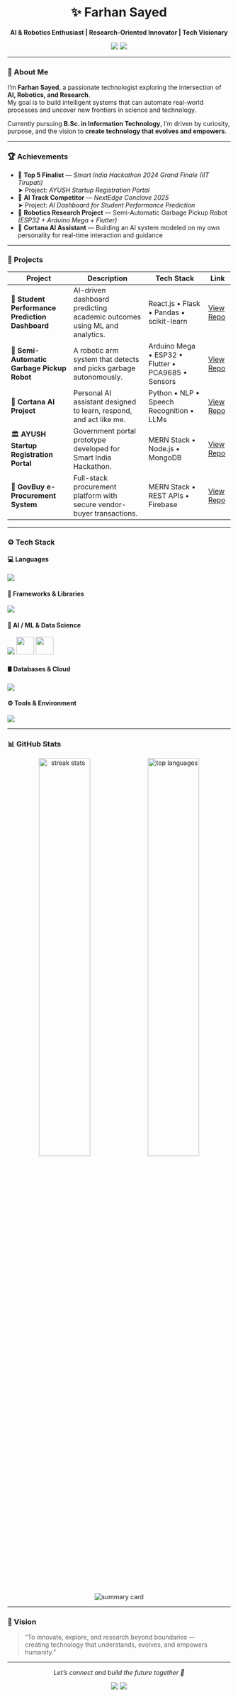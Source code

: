 <!-- ──────────────────────────────── -->
<!-- 👨‍💻 FARHAN SAYED | GITHUB README -->
<!-- ──────────────────────────────── -->

<h1 align="center">✨ Farhan Sayed</h1>

<p align="center">
  <b>AI & Robotics Enthusiast | Research-Oriented Innovator | Tech Visionary</b>
</p>

<p align="center">
  <a href="https://github.com/FarhanSayed16"><img src="https://img.shields.io/badge/GitHub-FarhanSayed16-181717?style=for-the-badge&logo=github" /></a>
  <a href="mailto:farhansayed@example.com"><img src="https://img.shields.io/badge/Email-Contact-0078D4?style=for-the-badge&logo=gmail" /></a>
</p>

---

### 🧠 About Me

I’m **Farhan Sayed**, a passionate technologist exploring the intersection of **AI, Robotics, and Research**.  
My goal is to build intelligent systems that can automate real-world processes and uncover new frontiers in science and technology.  

Currently pursuing **B.Sc. in Information Technology**, I’m driven by curiosity, purpose, and the vision to **create technology that evolves and empowers**.

---

### 🏆 Achievements

- 🥇 **Top 5 Finalist** — *Smart India Hackathon 2024 Grand Finale (IIT Tirupati)*  
  ➤ Project: *AYUSH Startup Registration Portal*
- 🧠 **AI Track Competitor** — *NextEdge Conclave 2025*  
  ➤ Project: *AI Dashboard for Student Performance Prediction*
- 🤖 **Robotics Research Project** — Semi-Automatic Garbage Pickup Robot *(ESP32 + Arduino Mega + Flutter)*  
- 💬 **Cortana AI Assistant** — Building an AI system modeled on my own personality for real-time interaction and guidance  

---

### 🚀 Projects

| Project | Description | Tech Stack | Link |
|----------|--------------|-------------|------|
| 🧠 **Student Performance Prediction Dashboard** | AI-driven dashboard predicting academic outcomes using ML and analytics. | React.js • Flask • Pandas • scikit-learn | [View Repo](https://github.com/FarhanSayed16/student-performance-dashboard) |
| 🤖 **Semi-Automatic Garbage Pickup Robot** | A robotic arm system that detects and picks garbage autonomously. | Arduino Mega • ESP32 • Flutter • PCA9685 • Sensors | [View Repo](https://github.com/FarhanSayed16/garbage-robotic-system) |
| 💬 **Cortana AI Project** | Personal AI assistant designed to learn, respond, and act like me. | Python • NLP • Speech Recognition • LLMs | [View Repo](https://github.com/FarhanSayed16/cortana-ai-assistant) |
| 🏛️ **AYUSH Startup Registration Portal** | Government portal prototype developed for Smart India Hackathon. | MERN Stack • Node.js • MongoDB | [View Repo](https://github.com/FarhanSayed16/ayush-startup-portal) |
| 💼 **GovBuy e-Procurement System** | Full-stack procurement platform with secure vendor-buyer transactions. | MERN Stack • REST APIs • Firebase | [View Repo](https://github.com/FarhanSayed16/govbuy-platform) |

---

### ⚙️ Tech Stack

#### 💻 Languages
<p align="left">
  <img src="https://skillicons.dev/icons?i=python,cpp,java,js,html,css" />
</p>

#### 🧩 Frameworks & Libraries
<p align="left">
  <img src="https://skillicons.dev/icons?i=react,nodejs,express,flask,fastapi,tailwind" />
</p>

#### 🤖 AI / ML & Data Science
<p align="left">
  <img src="https://skillicons.dev/icons?i=tensorflow,pytorch,sklearn,opencv" />
  <img src="https://upload.wikimedia.org/wikipedia/commons/e/ed/Pandas_logo.svg" height="40" />
  <img src="https://upload.wikimedia.org/wikipedia/commons/3/31/NumPy_logo_2020.svg" height="40" />
</p>

#### 🛢️ Databases & Cloud
<p align="left">
  <img src="https://skillicons.dev/icons?i=mongodb,mysql,firebase" />
</p>

#### ⚙️ Tools & Environment
<p align="left">
  <img src="https://skillicons.dev/icons?i=git,github,vscode,arduino,raspberrypi,flutter" />
</p>

---

### 📊 GitHub Stats

<p align="center">
  <img src="https://github-readme-streak-stats.herokuapp.com/?user=FarhanSayed16&theme=tokyonight" alt="streak stats" width="48%" />
  <img src="https://github-readme-stats.vercel.app/api/top-langs/?username=FarhanSayed16&layout=compact&theme=tokyonight" alt="top languages" width="48%" />
</p>

<p align="center">
  <img src="https://github-profile-summary-cards.vercel.app/api/cards/profile-details?username=FarhanSayed16&theme=tokyonight" alt="summary card" />
</p>

---

### 🌌 Vision

> “To innovate, explore, and research beyond boundaries —  
> creating technology that understands, evolves, and empowers humanity.”

---

<p align="center">
  <i>Let’s connect and build the future together 🚀</i>
</p>

<p align="center">
  <a href="https://github.com/FarhanSayed16"><img src="https://img.shields.io/badge/GitHub-FarhanSayed16-181717?style=flat-square&logo=github" /></a>
  <a href="mailto:farhansayed@example.com"><img src="https://img.shields.io/badge/Email-Contact-0078D4?style=flat-square&logo=gmail" /></a>
</p>
